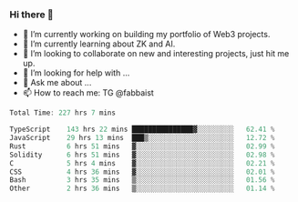 ### Hi there 👋

- 🔭 I’m currently working on building my portfolio of Web3 projects. 
- 🌱 I’m currently learning about ZK and AI.
- 👯 I’m looking to collaborate on new and interesting projects, just hit me up. 
- 🤔 I’m looking for help with ... 
- 💬 Ask me about ...
- 📫 How to reach me: TG @fabbaist

<!--
**fabbaisteth/fabbaisteth** is a ✨ _special_ ✨ repository because its `README.md` (this file) appears on your GitHub profile.

Here are some ideas to get you started:

- 🔭 I’m currently working on ...
- 🌱 I’m currently learning ...
- 👯 I’m looking to collaborate on ...
- 🤔 I’m looking for help with ...
- 💬 Ask me about ...
- 📫 How to reach me: ...
- 😄 Pronouns: ...
- ⚡ Fun fact: ...
-->

<!--START_SECTION:waka-->

```rust
Total Time: 227 hrs 7 mins

TypeScript    143 hrs 22 mins ███████████████▓░░░░░░░░░   62.41 %
JavaScript    29 hrs 13 mins  ███▒░░░░░░░░░░░░░░░░░░░░░   12.72 %
Rust          6 hrs 51 mins   ▓░░░░░░░░░░░░░░░░░░░░░░░░   02.99 %
Solidity      6 hrs 51 mins   ▓░░░░░░░░░░░░░░░░░░░░░░░░   02.98 %
C             5 hrs 4 mins    ▓░░░░░░░░░░░░░░░░░░░░░░░░   02.21 %
CSS           4 hrs 36 mins   ▓░░░░░░░░░░░░░░░░░░░░░░░░   02.01 %
Bash          3 hrs 35 mins   ▒░░░░░░░░░░░░░░░░░░░░░░░░   01.56 %
Other         2 hrs 36 mins   ▒░░░░░░░░░░░░░░░░░░░░░░░░   01.14 %
```

<!--END_SECTION:waka-->
